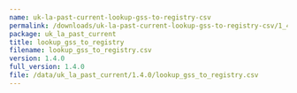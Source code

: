 ```yaml
---
name: uk-la-past-current-lookup-gss-to-registry-csv
permalink: /downloads/uk-la-past-current-lookup-gss-to-registry-csv/1_4_0
package: uk_la_past_current
title: lookup_gss_to_registry
filename: lookup_gss_to_registry.csv
version: 1.4.0
full_version: 1.4.0
file: /data/uk_la_past_current/1.4.0/lookup_gss_to_registry.csv
---
```

